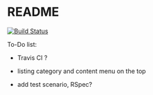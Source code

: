 # README

[![Build Status](https://travis-ci.org/sakares/microblog.svg?branch=master)](https://travis-ci.org/sakares/microblog)

To-Do list:

* Travis CI ?

* listing category and content menu on the top

* add test scenario, RSpec?